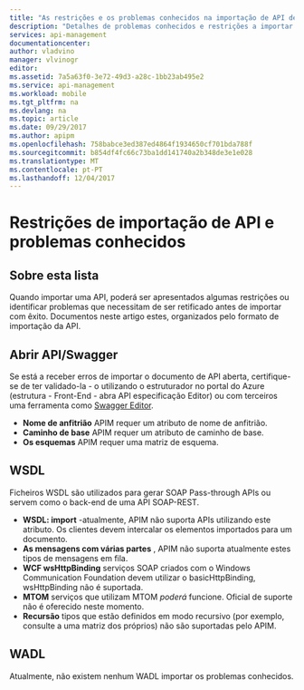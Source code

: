 ```yaml
---
title: "As restrições e os problemas conhecidos na importação de API de gestão do Azure API | Microsoft Docs"
description: "Detalhes de problemas conhecidos e restrições a importar para utilizar os formatos de API aberta, WSDL ou WADL de API Management do Azure."
services: api-management
documentationcenter: 
author: vladvino
manager: vlvinogr
editor: 
ms.assetid: 7a5a63f0-3e72-49d3-a28c-1bb23ab495e2
ms.service: api-management
ms.workload: mobile
ms.tgt_pltfrm: na
ms.devlang: na
ms.topic: article
ms.date: 09/29/2017
ms.author: apipm
ms.openlocfilehash: 758babce3ed387ed4864f1934650cf701bda788f
ms.sourcegitcommit: b854df4fc66c73ba1dd141740a2b348de3e1e028
ms.translationtype: MT
ms.contentlocale: pt-PT
ms.lasthandoff: 12/04/2017
---
```

# <a name="api-import-restrictions-and-known-issues"></a>Restrições de importação de API e problemas conhecidos
## <a name="about-this-list"></a>Sobre esta lista
Quando importar uma API, poderá ser apresentados algumas restrições ou identificar problemas que necessitam de ser retificado antes de importar com êxito. Documentos neste artigo estes, organizados pelo formato de importação da API.

## <a name="open-api"></a>Abrir API/Swagger
Se está a receber erros de importar o documento de API aberta, certifique-se de ter validado-la - o utilizando o estruturador no portal do Azure (estrutura - Front-End - abra API especificação Editor) ou com terceiros uma ferramenta como <a href="http://www.swagger.io">Swagger Editor</a>.

* **Nome de anfitrião** APIM requer um atributo de nome de anfitrião.
* **Caminho de base** APIM requer um atributo de caminho de base.
* **Os esquemas** APIM requer uma matriz de esquema. 

## <a name="wsdl"></a>WSDL
Ficheiros WSDL são utilizados para gerar SOAP Pass-through APIs ou servem como o back-end de uma API SOAP-REST.

* **WSDL: import** -atualmente, APIM não suporta APIs utilizando este atributo. Os clientes devem intercalar os elementos importados para um documento.
* **As mensagens com várias partes** , APIM não suporta atualmente estes tipos de mensagens em fila.
* **WCF wsHttpBinding** serviços SOAP criados com o Windows Communication Foundation devem utilizar o basicHttpBinding, wsHttpBinding não é suportada.
* **MTOM** serviços que utilizam MTOM <em>poderá</em> funcione. Oficial de suporte não é oferecido neste momento.
* **Recursão** tipos que estão definidos em modo recursivo (por exemplo, consulte a uma matriz dos próprios) não são suportadas pelo APIM.

## <a name="wadl"></a>WADL
Atualmente, não existem nenhum WADL importar os problemas conhecidos.
